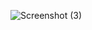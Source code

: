![Screenshot (3)](https://github.com/ayushkhandare/Login2Xplore_microproject/assets/108357023/aeda7d7d-aa67-4df5-b87e-6a78fefefb01)
